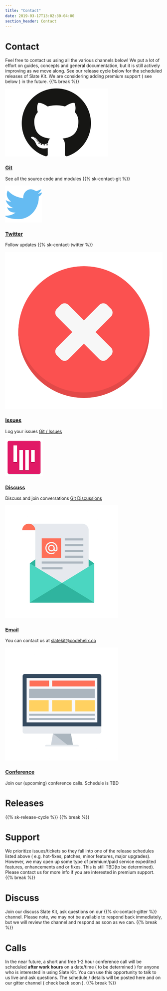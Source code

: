 ```yaml
---
title: "Contact"
date: 2019-03-17T13:02:30-04:00
section_header: Contact
---
```



# Contact
Feel free to contact us using all the various channels below! We put a lot of effort on guides, concepts and general documentation, but it is still actively improving as we move along. See our release cycle below for the scheduled releases of Slate Kit. We are considering adding premium support ( see below ) in the future.
{{% break %}}

<section id="services" class="integration">
  <div class="container">
      <div class="row text-center">
          <div class="col-md-4 wow fadeInUp">
            <div class="box text-center">
              <a href="https://github.com/slatekit/slatekit"><img src="assets/media/img/git.png" alt="" ></a>
              <div><a href="https://github.com/slatekit/slatekit"><h3>Git</h3></a></div>
              <p>See all the source code and modules {{% sk-contact-git %}}</p>
            </div>
          </div>
          <div class="col-md-4 wow fadeInUp">
            <div class="box text-center">
              <a href="https://twitter.com/slatekit"><img src="assets/media/img/twitter.png" ></a>
              <div><a href="https://twitter.com/slatekit"><h3>Twitter</h3></a></div>
              <p>Follow updates {{% sk-contact-twitter %}}</p>
            </div>
          </div>
          <div class="col-md-4 wow fadeInUp">
            <div class="box text-center">
              <a href="https://github.com/slatekit/slatekit/issues"><img src="assets/media/img/white/error.png" alt="" ></a>
              <div><a href="https://github.com/slatekit/slatekit/issues"><h3>Issues</h3></a></div>
              <p>Log your issues <a href="https://github.com/slatekit/slatekit/issues">Git / Issues</a></p>
            </div>
          </div>
          <div class="col-md-4 wow fadeInUp">
            <div class="box text-center">
              <a href="https://github.com/slatekit/slatekit/discussions"><img src="assets/media/img/gitter.png" ></a>
              <div><a href="https://github.com/slatekit/slatekit/discussions"><h3>Discuss</h3></a></div>
              <p>Discuss and join conversations <a href="https://github.com/slatekit/slatekit/discussions">Git Discussions</a></p>
            </div>
          </div>
          <div class="col-md-4 wow fadeInUp">
            <div class="box text-center">
              <a href="mailto:slatekit@codehelix.co"><img src="assets/media/img/white/email.png" ></a>
              <div><a href="mailto:slatekit@codehelix.co"><h3>Email</h3></a></div>
              <p>You can contact us at <a href="mailto:slatekit@codehelix.co">slatekit@codehelix.co</a></p>
            </div>
          </div>
          <div class="col-md-4 wow fadeInUp">
            <div class="box text-center">
              <a href=""><img src="assets/media/img/white/desktop.png" ></a>
              <div><a href=""><h3>Conference</h3></a></div>
              <p>Join our (upcoming) conference calls. Schedule is TBD</p>
            </div>
          </div>
        </div>
    </div>
</section>


# Releases
{{% sk-release-cycle %}} 
{{% break %}}


# Support
We prioritize issues/tickets so they fall into one of the release schedules listed above ( e.g. hot-fixes, patches, minor features, major upgrades). However, we may open up some type of premium/paid service expedited features, enhancements and or fixes. This is still TBD(to be determined). Please contact us for more info if you are interested in premium support.
{{% break %}}

# Discuss
Join our discuss Slate Kit, ask questions on our {{% sk-contact-gitter %}} channel. Please note, we may not be available to respond back immediately, but we will review the channel and respond as soon as we can.
{{% break %}}

# Calls
In the near future, a short and free 1-2 hour conference call will be scheduled **after work hours** on a date/time ( to be determined ) for anyone who is interested in using Slate Kit. You can use this opportunity to talk to us live and ask questions. The schedule / details will be posted here and on our gitter channel ( check back soon ).
{{% break %}}
